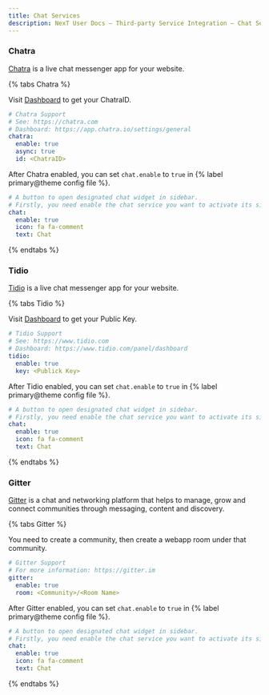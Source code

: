 ```yaml
---
title: Chat Services
description: NexT User Docs – Third-party Service Integration – Chat Services
---
```


### Chatra

[Chatra](https://chatra.com) is a live chat messenger app for your website.

{% tabs Chatra %}
<!-- tab Enable Chatra → -->
Visit [Dashboard](https://app.chatra.io/settings/general) to get your ChatraID.

```yml next/_config.yml
# Chatra Support
# See: https://chatra.com
# Dashboard: https://app.chatra.io/settings/general
chatra:
  enable: true
  async: true
  id: <ChatraID>
```

<!-- endtab -->

<!-- tab Activate sidebar button -->
After Chatra enabled, you can set `chat.enable` to `true` in {% label primary@theme config file %}.

```yml next/_config.yml
# A button to open designated chat widget in sidebar.
# Firstly, you need enable the chat service you want to activate its sidebar button.
chat:
  enable: true
  icon: fa fa-comment
  text: Chat
```
<!-- endtab -->
{% endtabs %}

### Tidio

[Tidio](https://www.tidio.com/) is a live chat messenger app for your website.

{% tabs Tidio %}
<!-- tab Enable Tidio → -->
Visit [Dashboard](https://www.tidio.com/panel/dashboard) to get your Public Key.

```yml next/_config.yml
# Tidio Support
# See: https://www.tidio.com
# Dashboard: https://www.tidio.com/panel/dashboard
tidio:
  enable: true
  key: <Publick Key>
```

<!-- endtab -->

<!-- tab Activate sidebar button -->
After Tidio enabled, you can set `chat.enable` to `true` in {% label primary@theme config file %}.

```yml next/_config.yml
# A button to open designated chat widget in sidebar.
# Firstly, you need enable the chat service you want to activate its sidebar button.
chat:
  enable: true
  icon: fa fa-comment
  text: Chat
```
<!-- endtab -->
{% endtabs %}

### Gitter

[Gitter](https://gitter.im) is a chat and networking platform that helps to manage, grow and connect communities through messaging, content and discovery.

{% tabs Gitter %}
<!-- tab Enable Gitter → -->
You need to create a community, then create a webapp room under that community.

```yml next/_config.yml
# Gitter Support
# For more information: https://gitter.im
gitter:
  enable: true
  room: <Community>/<Room Name>
```

<!-- endtab -->

<!-- tab Activate sidebar button -->
After Gitter enabled, you can set `chat.enable` to `true` in {% label primary@theme config file %}.

```yml next/_config.yml
# A button to open designated chat widget in sidebar.
# Firstly, you need enable the chat service you want to activate its sidebar button.
chat:
  enable: true
  icon: fa fa-comment
  text: Chat
```
<!-- endtab -->
{% endtabs %}
